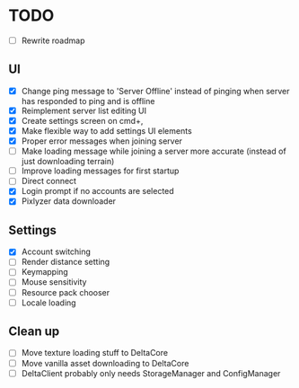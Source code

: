 # TODO

- [ ] Rewrite roadmap

## UI

- [x] Change ping message to 'Server Offline' instead of pinging when server has responded to ping and is offline
- [x] Reimplement server list editing UI
- [x] Create settings screen on cmd+,
- [x] Make flexible way to add settings UI elements
- [x] Proper error messages when joining server
- [ ] Make loading message while joining a server more accurate (instead of just downloading terrain)
- [ ] Improve loading messages for first startup
- [ ] Direct connect
- [x] Login prompt if no accounts are selected
- [x] Pixlyzer data downloader

## Settings

- [x] Account switching
- [ ] Render distance setting
- [ ] Keymapping
- [ ] Mouse sensitivity
- [ ] Resource pack chooser
- [ ] Locale loading

## Clean up

- [ ] Move texture loading stuff to DeltaCore
- [ ] Move vanilla asset downloading to DeltaCore
- [ ] DeltaClient probably only needs StorageManager and ConfigManager
